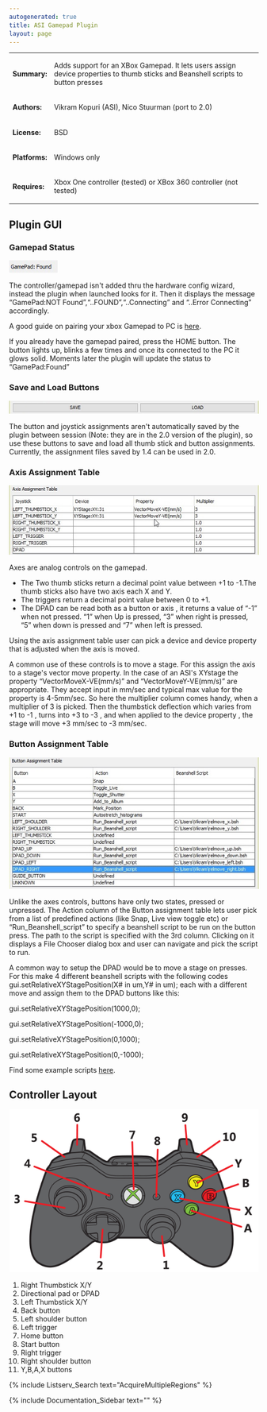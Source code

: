 ```yaml
---
autogenerated: true
title: ASI Gamepad Plugin
layout: page
---
```




<table>

<tr>

<td markdown="1">

**Summary:**

</td>

<td markdown="1">

Adds support for an XBox Gamepad. It lets users assign device properties
to thumb sticks and Beanshell scripts to button presses

</td>

</tr>

<tr>

<td markdown="1">

**Authors:**

</td>

<td markdown="1">

Vikram Kopuri (ASI), Nico Stuurman (port to 2.0)

</td>

</tr>

<tr>

<td markdown="1">

**License:**

</td>

<td markdown="1">

BSD

</td>

</tr>

<tr>

<td markdown="1">

**Platforms:**

</td>

<td markdown="1">

Windows only

</td>

</tr>

<tr>

<td markdown="1">

**Requires:**

</td>

<td markdown="1">

Xbox One controller (tested) or XBox 360 controller (not tested)

</td>

</tr>

</table>

## Plugin GUI

### Gamepad Status

![](media/Asi_gamepad_status.jpg
"Asi_gamepad_status.jpg")

The controller/gamepad isn't added thru the hardware config wizard,
instead the plugin when launched looks for it. Then it displays the
message “GamePad:NOT Found”,“..FOUND”,“..Connecting” and “..Error
Connecting” accordingly.

A good guide on pairing your xbox Gamepad to PC is
[here](https://support.xbox.com/en-US/xbox-on-windows/accessories/connect-xbox-one-controller-to-pc).

If you already have the gamepad paired, press the HOME button. The
button lights up, blinks a few times and once its connected to the PC it
glows solid. Moments later the plugin will update the status to
“GamePad:Found”

### Save and Load Buttons

![](media/Asi_gamepad_save_load.jpg
"Asi_gamepad_save_load.jpg")

The button and joystick assignments aren't automatically saved by the
plugin between session (Note: they are in the 2.0 version of the
plugin), so use these buttons to save and load all thumb stick and
button assignments. Currently, the assignment files saved by 1.4 can be
used in 2.0.

### Axis Assignment Table

![](media/Asi_gamepad_axis_table.jpg
"Asi_gamepad_axis_table.jpg")

Axes are analog controls on the gamepad.

  - The Two thumb sticks return a decimal point value between +1 to
    -1.The thumb sticks also have two axis each X and Y.
  - The triggers return a decimal point value between 0 to +1.
  - The DPAD can be read both as a button or axis , it returns a value
    of “-1” when not pressed. “1” when Up is pressed, “3” when right is
    pressed, “5” when down is pressed and “7” when left is pressed.

Using the axis assignment table user can pick a device and device
property that is adjusted when the axis is moved.

A common use of these controls is to move a stage. For this assign the
axis to a stage's vector move property. In the case of an ASI's XYstage
the property “VectorMoveX-VE(mm/s)” and “VectorMoveY-VE(mm/s)” are
appropriate. They accept input in mm/sec and typical max value for the
property is 4-5mm/sec. So here the multiplier column comes handy, when a
multiplier of 3 is picked. Then the thumbstick deflection which varies
from +1 to -1 , turns into +3 to -3 , and when applied to the device
property , the stage will move +3 mm/sec to -3 mm/sec.

### Button Assignment Table

![](media/Asi_gamepad_button_table.jpeg
"Asi_gamepad_button_table.jpeg")

Unlike the axes controls, buttons have only two states, pressed or
unpressed. The Action column of the Button assignment table lets user
pick from a list of predefined actions (like Snap, Live view toggle etc)
or “Run\_Beanshell\_script” to specify a beanshell script to be run on
the button press. The path to the script is specified with the 3rd
column. Clicking on it displays a File Chooser dialog box and user can
navigate and pick the script to run.

A common way to setup the DPAD would be to move a stage on presses. For
this make 4 different beanshell scripts with the following codes
gui.setRelativeXYStagePosition(X\# in um,Y\# in um); each with a
different move and assign them to the DPAD buttons like this:

gui.setRelativeXYStagePosition(1000,0);

gui.setRelativeXYStagePosition(-1000,0);

gui.setRelativeXYStagePosition(0,1000);

gui.setRelativeXYStagePosition(0,-1000);

Find some example scripts
[here](https://www.dropbox.com/s/pfbsw8pgpasrzwk/Dpad_beanscripts.zip?dl=0).

## Controller Layout

![](media/Xbox_controller_layout_crop.png
"Xbox_controller_layout_crop.png")

1.  Right Thumbstick X/Y
2.  Directional pad or DPAD
3.  Left Thumbstick X/Y
4.  Back button
5.  Left shoulder button
6.  Left trigger
7.  Home button
8.  Start button
9.  Right trigger
10. Right shoulder button
11. Y,B,A,X buttons

{% include Listserv_Search text="AcquireMultipleRegions" %}

{% include Documentation_Sidebar text="" %}
